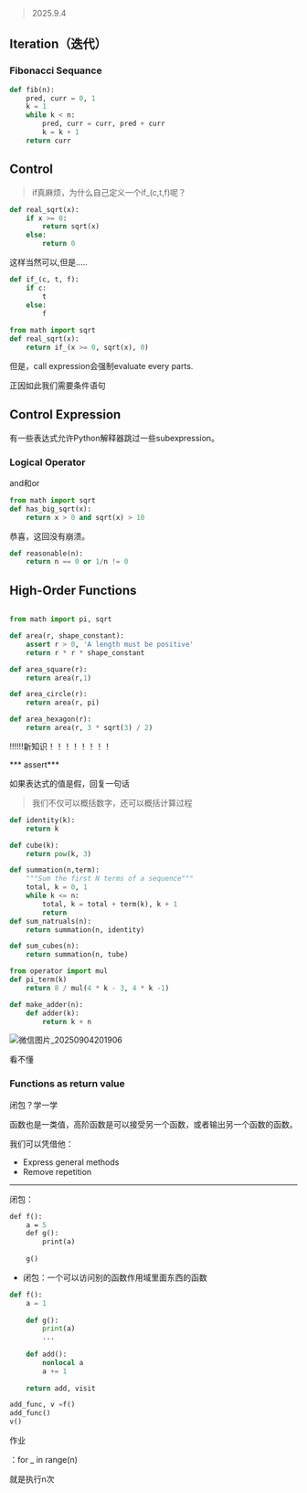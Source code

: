 > 2025.9.4

## Iteration（迭代）

### Fibonacci Sequance

```python
def fib(n):
    pred, curr = 0, 1
    k = 1
    while k < n:
        pred, curr = curr, pred + curr
        k = k + 1
    return curr 
```

## Control

> if真麻烦，为什么自己定义一个if_(c,t,f)呢？

``` python
def real_sqrt(x):
    if x >= 0:
        return sqrt(x)
    else:
        return 0
```

这样当然可以,但是.....

```python
def if_(c, t, f):
    if c:
        t
    else:
        f
        
from math import sqrt
def real_sqrt(x):
	return if_(x >= 0, sqrt(x), 0)

```

但是，call expression会强制evaluate every parts.

正因如此我们需要条件语句

## Control Expression

有一些表达式允许Python解释器跳过一些subexpression。

### Logical Operator

and和or

```python
from math import sqrt
def has_big_sqrt(x):
	return x > 0 and sqrt(x) > 10
```

恭喜，这回没有崩溃。

```python
def reasonable(n):
    return n == 0 or 1/n != 0
```

## High-Order Functions

```python

from math import pi, sqrt

def area(r, shape_constant):
    assert r > 0, 'A length must be positive'
	return r * r * shape_constant

def area_square(r):
    return area(r,1)

def area_circle(r):
    return area(r, pi)

def area_hexagon(r):
    return area(r, 3 * sqrt(3) / 2)
```

!!!!!!新知识！！！！！！！！

*** assert***

如果表达式的值是假，回复一句话

> 我们不仅可以概括数字，还可以概括计算过程

```python
def identity(k):
    return k

def cube(k):
    return pow(k, 3)

def summation(n,term):
    """Sum the first N terms of a sequence"""
    total, k = 0, 1
    while k <= n:
        total, k = total + term(k), k + 1
        return 
def sum_natruals(n):
    return summation(n, identity)

def sum_cubes(n):
    return summation(n, tube)

from operator import mul
def pi_term(k)
	return 8 / mul(4 * k - 3, 4 * k -1)

```

```python
def make_adder(n):
    def adder(k):
        return k + n
```

![微信图片_20250904201906](C:\Users\ZHAOKAI\Desktop\typora\cs61a\微信图片_20250904201906.png)

看不懂

### Functions as return value

闭包？学一学

函数也是一类值，高阶函数是可以接受另一个函数，或者输出另一个函数的函数。

我们可以凭借他：

* Express general methods
* Remove repetition

-------------------

闭包：

``` def f():
def f():
	a = 5
	def g():
		print(a)
    
    g()
```

* 闭包：一个可以访问别的函数作用域里面东西的函数

```python
def f():
    a = 1
    
    def g():
		print(a)
        ...
    
    def add():
        nonlocal a
        a += 1
        
    return add, visit

add_func, v =f()
add_func()
v()


```



作业

：for _ in range(n)

就是执行n次
